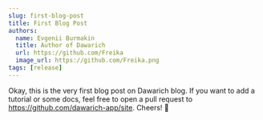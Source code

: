 ```yaml
---
slug: first-blog-post
title: First Blog Post
authors:
  name: Evgenii Burmakin
  title: Author of Dawarich
  url: https://github.com/Freika
  image_url: https://github.com/Freika.png
tags: [release]
---
```


Okay, this is the very first blog post on Dawarich blog. If you want to add a tutorial or some docs, feel free to open a pull request to https://github.com/dawarich-app/site. Cheers! 🎉
